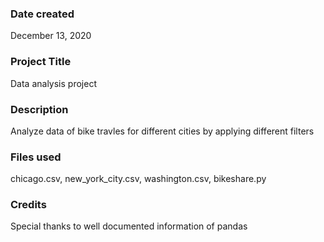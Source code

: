 ### Date created
December 13, 2020

### Project Title
Data analysis project 

### Description
Analyze data of bike travles for different cities by applying different filters

### Files used
chicago.csv, new_york_city.csv, washington.csv, bikeshare.py

### Credits
Special thanks to well documented information of pandas

